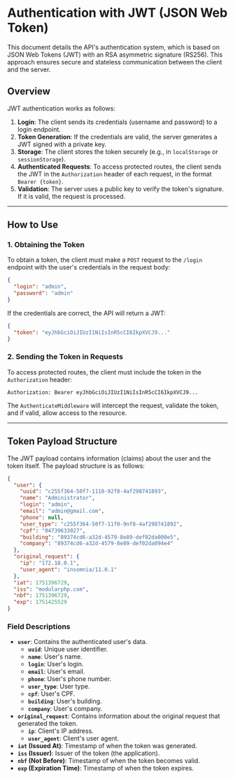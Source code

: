 # Authentication with JWT (JSON Web Token)

This document details the API's authentication system, which is based on JSON Web Tokens (JWT) with an RSA asymmetric signature (RS256). This approach ensures secure and stateless communication between the client and the server.

## Overview

JWT authentication works as follows:

1.  **Login**: The client sends its credentials (username and password) to a login endpoint.
2.  **Token Generation**: If the credentials are valid, the server generates a JWT signed with a private key.
3.  **Storage**: The client stores the token securely (e.g., in `localStorage` or `sessionStorage`).
4.  **Authenticated Requests**: To access protected routes, the client sends the JWT in the `Authorization` header of each request, in the format `Bearer {token}`.
5.  **Validation**: The server uses a public key to verify the token's signature. If it is valid, the request is processed.

---

## How to Use

### 1. Obtaining the Token

To obtain a token, the client must make a `POST` request to the `/login` endpoint with the user's credentials in the request body:

```json
{
  "login": "admin",
  "password": "admin"
}
```

If the credentials are correct, the API will return a JWT:

```json
{
  "token": "eyJhbGciOiJIUzI1NiIsInR5cCI6IkpXVCJ9..."
}
```

### 2. Sending the Token in Requests

To access protected routes, the client must include the token in the `Authorization` header:

```
Authorization: Bearer eyJhbGciOiJIUzI1NiIsInR5cCI6IkpXVCJ9...
```

The `AuthenticateMiddleware` will intercept the request, validate the token, and if valid, allow access to the resource.

---

## Token Payload Structure

The JWT payload contains information (claims) about the user and the token itself. The payload structure is as follows:

```json
{
  "user": {
    "uuid": "c255f364-50f7-1110-92f8-4af298741893",
    "name": "Administrator",
    "login": "admin",
    "email": "admin@gmail.com",
    "phone": null,
    "user_type": "c255f364-50f7-11f0-9nf8-4af298741892",
    "cpf": "04739633027",
    "building": "89374cd6-a32d-4579-8e89-def02da000e5",
    "company": "89374cd6-a32d-4579-8e89-def02da094e4"
  },
  "original_request": {
    "ip": "172.18.0.1",
    "user_agent": "insomnia/11.0.1"
  },
  "iat": 1751396729,
  "iss": "modularphp.com",
  "nbf": 1751396729,
  "exp": 1751425529
}
```

### Field Descriptions

-   **`user`**: Contains the authenticated user's data.
    -   **`uuid`**: Unique user identifier.
    -   **`name`**: User's name.
    -   **`login`**: User's login.
    -   **`email`**: User's email.
    -   **`phone`**: User's phone number.
    -   **`user_type`**: User type.
    -   **`cpf`**: User's CPF.
    -   **`building`**: User's building.
    -   **`company`**: User's company.
-   **`original_request`**: Contains information about the original request that generated the token.
    -   **`ip`**: Client's IP address.
    -   **`user_agent`**: Client's user agent.
-   **`iat` (Issued At)**: Timestamp of when the token was generated.
-   **`iss` (Issuer)**: Issuer of the token (the application).
-   **`nbf` (Not Before)**: Timestamp of when the token becomes valid.
-   **`exp` (Expiration Time)**: Timestamp of when the token expires.
